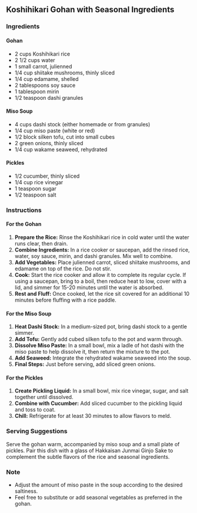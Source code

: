 ## Koshihikari Gohan with Seasonal Ingredients

### Ingredients

#### Gohan
- 2 cups Koshihikari rice
- 2 1/2 cups water
- 1 small carrot, julienned
- 1/4 cup shiitake mushrooms, thinly sliced
- 1/4 cup edamame, shelled
- 2 tablespoons soy sauce
- 1 tablespoon mirin
- 1/2 teaspoon dashi granules

#### Miso Soup
- 4 cups dashi stock (either homemade or from granules)
- 1/4 cup miso paste (white or red)
- 1/2 block silken tofu, cut into small cubes
- 2 green onions, thinly sliced
- 1/4 cup wakame seaweed, rehydrated

#### Pickles
- 1/2 cucumber, thinly sliced
- 1/4 cup rice vinegar
- 1 teaspoon sugar
- 1/2 teaspoon salt

### Instructions

#### For the Gohan
1. **Prepare the Rice:** Rinse the Koshihikari rice in cold water until the water runs clear, then drain.
2. **Combine Ingredients:** In a rice cooker or saucepan, add the rinsed rice, water, soy sauce, mirin, and dashi granules. Mix well to combine.
3. **Add Vegetables:** Place julienned carrot, sliced shiitake mushrooms, and edamame on top of the rice. Do not stir.
4. **Cook:** Start the rice cooker and allow it to complete its regular cycle. If using a saucepan, bring to a boil, then reduce heat to low, cover with a lid, and simmer for 15-20 minutes until the water is absorbed.
5. **Rest and Fluff:** Once cooked, let the rice sit covered for an additional 10 minutes before fluffing with a rice paddle.

#### For the Miso Soup
1. **Heat Dashi Stock:** In a medium-sized pot, bring dashi stock to a gentle simmer.
2. **Add Tofu:** Gently add cubed silken tofu to the pot and warm through.
3. **Dissolve Miso Paste:** In a small bowl, mix a ladle of hot dashi with the miso paste to help dissolve it, then return the mixture to the pot.
4. **Add Seaweed:** Integrate the rehydrated wakame seaweed into the soup.
5. **Final Steps:** Just before serving, add sliced green onions.

#### For the Pickles
1. **Create Pickling Liquid:** In a small bowl, mix rice vinegar, sugar, and salt together until dissolved.
2. **Combine with Cucumber:** Add sliced cucumber to the pickling liquid and toss to coat.
3. **Chill:** Refrigerate for at least 30 minutes to allow flavors to meld.

### Serving Suggestions
Serve the gohan warm, accompanied by miso soup and a small plate of pickles. Pair this dish with a glass of Hakkaisan Junmai Ginjo Sake to complement the subtle flavors of the rice and seasonal ingredients.

### Note
- Adjust the amount of miso paste in the soup according to the desired saltiness.
- Feel free to substitute or add seasonal vegetables as preferred in the gohan.